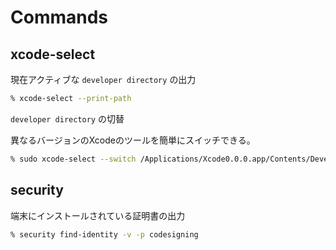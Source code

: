 # Commands

## xcode-select

現在アクティブな `developer directory` の出力

```zsh
% xcode-select --print-path
```

`developer directory` の切替

異なるバージョンのXcodeのツールを簡単にスイッチできる。

```zsh
% sudo xcode-select --switch /Applications/Xcode0.0.0.app/Contents/Developer
```

## security

端末にインストールされている証明書の出力

```zsh
% security find-identity -v -p codesigning
```

